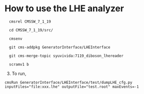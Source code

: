 How to use the LHE analyzer
======================
```
  cmsrel CMSSW_7_1_19

  cd CMSSW_7_1_19/src/

  cmsenv

  git cms-addpkg GeneratorInterface/LHEInterface

  git cms-merge-topic syuvivida:7119_diboson_lhereader

  scramv1 b
```

 3. To run,

```
cmsRun GeneratorInterface/LHEInterface/test/dumpLHE_cfg.py inputFiles="file:xxx.lhe" outputFile="test.root" maxEvents=-1
```